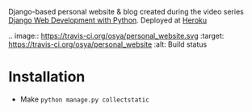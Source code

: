 Django-based personal website & blog created during the video series [Django Web Development with Python](https://www.youtube.com/playlist?list=PLQVvvaa0QuDeA05ZouE4OzDYLHY-XH-Nd). Deployed at [Heroku](https://django-personal-website.herokuapp.com/)

.. image:: https://travis-ci.org/osya/personal_website.svg
    :target: https://travis-ci.org/osya/personal_website
    :alt: Build status

# Installation

- Make `python manage.py collectstatic` 
